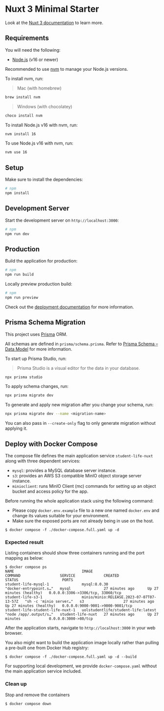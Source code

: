 # Nuxt 3 Minimal Starter

Look at the [Nuxt 3 documentation](https://nuxt.com/docs/getting-started/introduction) to learn more.

## Requirements

You will need the following:

- [Node.js](https://nodejs.org/en/download/) (v16 or newer)

Recommended to use [nvm](https://github.com/nvm-sh/nvm) to manage your Node.js versions.

To install nvm, run:

> Mac (with homebrew)

```bash
brew install nvm
```

> Windows (with chocolatey)

```bash
choco install nvm
```

To install Node.js v16 with nvm, run:

```bash
nvm install 16
```

To use Node.js v16 with nvm, run:

```bash
nvm use 16
```

## Setup

Make sure to install the dependencies:

```bash
# npm
npm install
```

## Development Server

Start the development server on `http://localhost:3000`:

```bash
# npm
npm run dev
```

## Production

Build the application for production:

```bash
# npm
npm run build
```

Locally preview production build:

```bash
# npm
npm run preview
```

Check out the [deployment documentation](https://nuxt.com/docs/getting-started/deployment) for more information.

## Prisma Schema Migration

This project uses [Prisma](https://www.prisma.io) ORM.

All schemas are defined in `prisma/schema.prisma`. Refer to [Prisma Schema – Data Model](https://www.prisma.io/docs/concepts/components/prisma-schema/data-model) for more information.

To start up Prisma Studio, run:

> Prisma Studio is a visual editor for the data in your database.

```bash
npx prisma studio
```

To apply schema changes, run:

```bash
npx prisma migrate dev
```

To generate and apply new migration after you change your schema, run:

```bash
npx prisma migrate dev --name <migration-name>
```

You can also pass in `--create-only` flag to only generate migration without applying it.

## Deploy with Docker Compose

The compose file defines the main application service `student-life-nuxt` along with three dependent services:

- `mysql`: provides a MySQL database server instance.
- `s3`: provides an AWS S3 compatible MinIO object storage server instance.
- `minioclient`: runs MinIO Client (mc) commands for setting up an object bucket and access policy for the app.

Before running the whole application stack using the following command:

- Please copy `docker.env.example` file to a new one named `docker.env` and change its values suitable for your environment.
- Make sure the exposed ports are not already being in use on the host.

```
$ docker compose -f ./docker-compose.full.yaml up -d
```

### Expected result

Listing containers should show three containers running and the port mapping as below:

```
$ docker compose ps
NAME                               IMAGE                                      COMMAND                  SERVICE             CREATED             STATUS                    PORTS
student-life-mysql-1               mysql:8.0.30                               "docker-entrypoint.s…"   mysql               27 minutes ago      Up 27 minutes (healthy)   0.0.0.0:3306->3306/tcp, 33060/tcp
student-life-s3-1                  minio/minio:RELEASE.2023-07-07T07-13-57Z   "sh -c 'minio server…"   s3                  27 minutes ago      Up 27 minutes (healthy)   0.0.0.0:9000-9001->9000-9001/tcp
student-life-student-life-nuxt-1   uolstudentlife/student-life:latest         "node /app/.output/s…"   student-life-nuxt   27 minutes ago      Up 27 minutes             0.0.0.0:3000->80/tcp
```

After the application starts, navigate to `http://localhost:3000` in your web browser.

You also might want to build the application image locally rather than pulling a pre-built one from Docker Hub registry:

```
$ docker compose -f ./docker-compose.full.yaml up -d --build
```

For supporting local development, we provide `docker-compose.yaml` without the main application service included.

### Clean up

Stop and remove the containers

```
$ docker compose down
```
